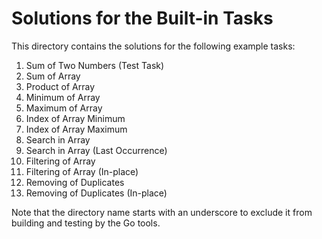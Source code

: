 # Solutions for the Built-in Tasks

This directory contains the solutions for the following example tasks:

1.  Sum of Two Numbers (Test Task)
1.  Sum of Array
1.  Product of Array
1.  Minimum of Array
1.  Maximum of Array
1.  Index of Array Minimum
1.  Index of Array Maximum
1.  Search in Array
1.  Search in Array (Last Occurrence)
1.  Filtering of Array
1.  Filtering of Array (In-place)
1.  Removing of Duplicates
1.  Removing of Duplicates (In-place)

Note that the directory name starts with an underscore to exclude it from building and testing by the Go tools.
